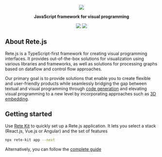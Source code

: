 <p align="center">
  <a href="https://retejs.org" target="_blank"><img src="https://raw.githubusercontent.com/retejs/rete/assets/preview.svg"></a>
</p>
<p align="center">
  <strong>JavaScript framework for visual programming</strong>
</p>
<p align="center">
  <a href="https://stand-with-ukraine.pp.ua" target="_blank"><img src="https://img.shields.io/badge/made_in-ukraine-ffd700.svg?labelColor=0057b7"></a>
  <a href="https://discord.gg/cxSFkPZdsV" target="_blank"><img src="https://img.shields.io/discord/1081223198055604244?color=%237289da&label=Discord"></a>
</p>

About Rete.js
----

Rete.js is a TypeScript-first framework for creating visual programming interfaces. It provides out-of-the-box solutions for visualization using various libraries and frameworks, as well as solutions for processing graphs based on dataflow and control flow approaches.

Our primary goal is to provide solutions that enable you to create flexible and user-friendly products while seamlessly bridging the gap between textual and visual programming through [code generation](https://studio.retejs.org/) and elevating visual programming to a new level by incorporating approaches such as [3D embedding](https://retejs.org/examples/3d).



Getting started
----

Use [Rete Kit](https://retejs.org/docs/development/rete-kit) to quickly set up a Rete.js application. It lets you select a stack (React.js, Vue.js or Angular) and the set of features

```bash
npx rete-kit app --next
```

Alternatively, you can follow the [complete guide](https://retejs.org/docs/getting-started/)
